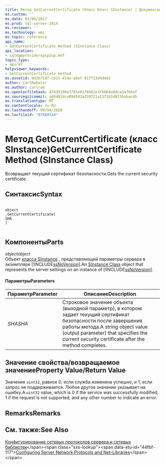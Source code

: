 ```yaml
---
title: Метод GetCurrentCertificate (Класс Класс SInstance) | Документация Майкрософт
ms.custom: ''
ms.date: 03/06/2017
ms.prod: sql-server-2014
ms.reviewer: ''
ms.technology: wmi
ms.topic: reference
api_name:
- GetCurrentCertificate Method (SInstance Class)
api_location:
- sqlmgmproviderxpsp2up.mof
topic_type:
- apiref
helpviewer_keywords:
- GetCurrentCertificate method
ms.assetid: 9d2b72df-cb21-414a-abef-917f13d4de62
author: CarlRabeler
ms.author: carlrab
ms.openlocfilehash: 47838190e3791e01f8482e3fb064a9dca3a764af
ms.sourcegitcommit: ad4d92dce894592a259721a1571b1d8736abacdb
ms.translationtype: MT
ms.contentlocale: ru-RU
ms.lasthandoff: 08/04/2020
ms.locfileid: "87669314"
---
```

# <a name="getcurrentcertificate-method-sinstance-class"></a><span data-ttu-id="44fbf-102">Метод GetCurrentCertificate (класс SInstance)</span><span class="sxs-lookup"><span data-stu-id="44fbf-102">GetCurrentCertificate Method (SInstance Class)</span></span>
  <span data-ttu-id="44fbf-103">Возвращает текущий сертификат безопасности.</span><span class="sxs-lookup"><span data-stu-id="44fbf-103">Gets the current security certificate.</span></span>  
  
## <a name="syntax"></a><span data-ttu-id="44fbf-104">Синтаксис</span><span class="sxs-lookup"><span data-stu-id="44fbf-104">Syntax</span></span>  
  
```  
  
object  
.GetCurrentCertificate(  
SHA  
)  
  
```  
  
## <a name="parts"></a><span data-ttu-id="44fbf-105">Компоненты</span><span class="sxs-lookup"><span data-stu-id="44fbf-105">Parts</span></span>  
 <span data-ttu-id="44fbf-106">*object*</span><span class="sxs-lookup"><span data-stu-id="44fbf-106">*object*</span></span>  
 <span data-ttu-id="44fbf-107">Объект [класса SInstance](sinstance-class.md) , представляющий параметры сервера в экземпляре [!INCLUDE[ssNoVersion](../../../includes/ssnoversion-md.md)].</span><span class="sxs-lookup"><span data-stu-id="44fbf-107">An [SInstance Class](sinstance-class.md) object that represents the server settings on an instance of [!INCLUDE[ssNoVersion](../../../includes/ssnoversion-md.md)].</span></span>  
  
#### <a name="parameters"></a><span data-ttu-id="44fbf-108">Параметры</span><span class="sxs-lookup"><span data-stu-id="44fbf-108">Parameters</span></span>  
  
|<span data-ttu-id="44fbf-109">Параметр</span><span class="sxs-lookup"><span data-stu-id="44fbf-109">Parameter</span></span>|<span data-ttu-id="44fbf-110">Описание</span><span class="sxs-lookup"><span data-stu-id="44fbf-110">Description</span></span>|  
|---------------|-----------------|  
|<span data-ttu-id="44fbf-111">*SHA*</span><span class="sxs-lookup"><span data-stu-id="44fbf-111">*SHA*</span></span>|<span data-ttu-id="44fbf-112">Строковое значение объекта (выходной параметр), в котором задает текущий сертификат безопасности после завершения работы метода.</span><span class="sxs-lookup"><span data-stu-id="44fbf-112">A string object value (output parameter) that specifies the current security certificate after the method completes.</span></span>|  
  
## <a name="property-valuereturn-value"></a><span data-ttu-id="44fbf-113">Значение свойства/возвращаемое значение</span><span class="sxs-lookup"><span data-stu-id="44fbf-113">Property Value/Return Value</span></span>  
 <span data-ttu-id="44fbf-114">Значение `uint32`, равное 0, если служба изменена успешно, и 1, если запрос не поддерживается. Любое другое значение указывает на ошибку.</span><span class="sxs-lookup"><span data-stu-id="44fbf-114">A `uint32` value, which is 0 if the service was successfully modified, 1 if the request is not supported, and any other number to indicate an error.</span></span>  
  
## <a name="remarks"></a><span data-ttu-id="44fbf-115">Remarks</span><span class="sxs-lookup"><span data-stu-id="44fbf-115">Remarks</span></span>  
  
## <a name="see-also"></a><span data-ttu-id="44fbf-116">См. также:</span><span class="sxs-lookup"><span data-stu-id="44fbf-116">See Also</span></span>  
 <span data-ttu-id="44fbf-117">[Конфигурирование сетевых протоколов сервера и сетевых библиотек](https://msdn.microsoft.com/library/ms177485\(v=sql.100\).aspx)</span><span class="sxs-lookup"><span data-stu-id="44fbf-117">[Configuring Server Network Protocols and Net-Libraries](https://msdn.microsoft.com/library/ms177485\(v=sql.100\).aspx)</span></span>  
  
  
